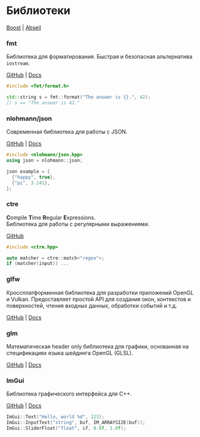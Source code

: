 # Библиотеки

[Boost](https://www.boost.org) | [Abseil](https://abseil.io)

### fmt

Библиотека для форматирования. Быстрая и безопасная альтернатива `iostream`.

[GitHub](https://github.com/fmtlib/fmt) |
[Docs](https://fmt.dev/latest/index.html)

```cpp
#include <fmt/format.h>

std::string s = fmt::format("The answer is {}.", 42);
// s == "The answer is 42."
```

### nlohmann/json 

Современная библиотека для работы с JSON.

[GitHub](https://github.com/nlohmann/json) |
[Docs](https://json.nlohmann.me)

```cpp
#include <nlohmann/json.hpp>
using json = nlohmann::json;

json example = {
  {"happy", true},
  {"pi", 3.141},
};
```

### ctre

**C**ompile **T**ime **R**egular **E**xpressions.<br/>
Библиотека для работы с регулярными выражениями.

[GitHub](https://github.com/hanickadot/compile-time-regular-expressions)

```cpp
#include <ctre.hpp>

auto matcher = ctre::match<"regex">;
if (matcher(input)) ...
```

### glfw

Кроссплатформенная библиотека для разработки приложений OpenGL и Vulkan.
Предоставляет простой API для создания окон, контекстов и поверхностей, чтения
входных данных, обработки событий и т.д.

[GitHub](https://github.com/glfw/glfw) |
[Docs](https://www.glfw.org/docs/latest)

### glm

Математическая header only библиотека для графики, основанная на спецификациях
языка шейдинга OpenGL (GLSL).

[GitHub](https://github.com/g-truc/glm) |
[Docs](http://glm.g-truc.net/0.9.9/api/modules.html)

### ImGui

Библиотека графического интерфейса для C++.

[GitHub](https://github.com/ocornut/imgui) |
[Docs](https://github.com/ocornut/imgui/wiki/Getting-Started)

```cpp
ImGui::Text("Hello, world %d", 123);
ImGui::InputText("string", buf, IM_ARRAYSIZE(buf));
ImGui::SliderFloat("float", &f, 0.0f, 1.0f);
```
